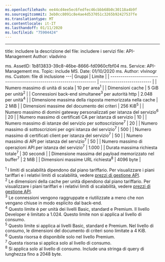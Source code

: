 ```yaml
---
ms.openlocfilehash: ee44cd4ee5ec6fedfec46cbbb68b0c30118a4b9f
ms.sourcegitcommit: 3eb0cc8091c8e4ae4d537051c3265b92427537fe
ms.translationtype: MT
ms.contentlocale: it-IT
ms.lasthandoff: 01/11/2020
ms.locfileid: "75904424"
---
```

---

title: includere la descrizione del file: includere i servizi file: API-Management Author: vladvino

ms. AssetID: 1b813833-39c8-46be-8666-fd0960cfbf04 ms. Service: API-Management ms. Topic: include MS. Date: 01/10/2020 ms. Author: vlvinogr ms. Custom: file di inclusione
---| Gruppi | Limite |
| ---------------------------------------------------------------------- | -------------------------- |
| Numero massimo di unità di scala | 10 per area<sup>1</sup> |
| Dimensioni cache | 5 GiB per unità<sup>2</sup> |
| Connessioni back-end simultanee<sup>3</sup> per autorità http | 2\.048 per unità<sup>4</sup> |
| Dimensione massima della risposta memorizzata nella cache | 2 MiB |
| Dimensioni massime del documento dei criteri | 256 KiB<sup>5</sup> |
| Numero massimo di domini gateway personalizzati per istanza del servizio<sup>6</sup> | 20 |
| Numero massimo di certificati CA per istanza di servizio | 10 |
| Numero massimo di istanze del servizio per sottoscrizione<sup>7</sup> | 20 |
| Numero massimo di sottoscrizioni per ogni istanza del servizio<sup>7</sup> | 500 |
| Numero massimo di certificati client per istanza del servizio<sup>7</sup> | 50 |
| Numero massimo di API per istanza del servizio<sup>7</sup> | 50 |
| Numero massimo di operazioni API per istanza del servizio<sup>7</sup> | 1\.000 |
| Durata massima richiesta totale<sup>7</sup> | 30 secondi |
| Dimensione massima del payload memorizzato nel buffer<sup>7</sup> | 2 MiB |
| Dimensioni massime URL richiesta<sup>8</sup> | 4096 byte |

<sup>1</sup> I limiti di scalabilità dipendono dal piano tariffario. Per visualizzare i piani tariffari e i relativi limiti di scalabilità, vedere [prezzi di gestione API](https://azure.microsoft.com/pricing/details/api-management/).<br/>
<sup>2</sup> Le dimensioni della cache per unità dipendono dal piano tariffario. Per visualizzare i piani tariffari e i relativi limiti di scalabilità, vedere [prezzi di gestione API](https://azure.microsoft.com/pricing/details/api-management/).<br/>
<sup>3</sup> Le connessioni vengono raggruppate e riutilizzate a meno che non vengano chiuse in modo esplicito dal back-end.<br/>
<sup>4</sup> Questo limite è per unità dei livelli Basic, standard e Premium. Il livello Developer è limitato a 1.024. Questo limite non si applica al livello di consumo.<br/>
<sup>5</sup> Questo limite si applica ai livelli Basic, standard e Premium. Nel livello di consumo, le dimensioni del documento di criteri sono limitate a 4 KiB.<br/>
<sup>6</sup> Questa risorsa è disponibile solo nel livello Premium.<br/>
<sup>7</sup> Questa risorsa si applica solo al livello di consumo.<br/>
<sup>8</sup> Si applica solo al livello di consumo. Include una stringa di query di lunghezza fino a 2048 byte.<br/>
